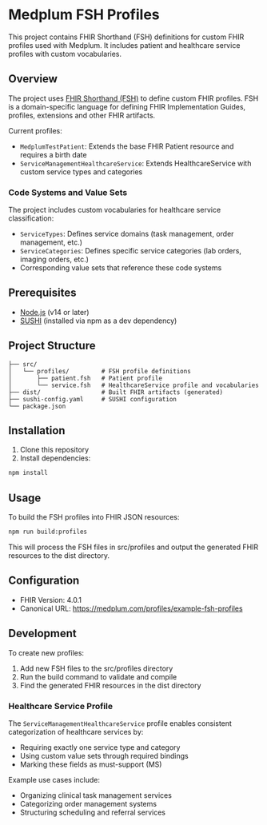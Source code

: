 # Medplum FSH Profiles

This project contains FHIR Shorthand (FSH) definitions for custom FHIR profiles used with Medplum. It includes patient and healthcare service profiles with custom vocabularies.

## Overview

The project uses [FHIR Shorthand (FSH)](https://build.fhir.org/ig/HL7/fhir-shorthand/) to define custom FHIR profiles. FSH is a domain-specific language for defining FHIR Implementation Guides, profiles, extensions and other FHIR artifacts.

Current profiles:
- `MedplumTestPatient`: Extends the base FHIR Patient resource and requires a birth date
- `ServiceManagementHealthcareService`: Extends HealthcareService with custom service types and categories

### Code Systems and Value Sets

The project includes custom vocabularies for healthcare service classification:

- `ServiceTypes`: Defines service domains (task management, order management, etc.)
- `ServiceCategories`: Defines specific service categories (lab orders, imaging orders, etc.)
- Corresponding value sets that reference these code systems

## Prerequisites

- [Node.js](https://nodejs.org/) (v14 or later)
- [SUSHI](https://fshschool.org/docs/sushi/) (installed via npm as a dev dependency)

## Project Structure

```text
├── src/
│   └── profiles/         # FSH profile definitions
│       ├── patient.fsh   # Patient profile
│       └── service.fsh   # HealthcareService profile and vocabularies
├── dist/                 # Built FHIR artifacts (generated)
├── sushi-config.yaml     # SUSHI configuration
└── package.json
```

## Installation

1. Clone this repository
2. Install dependencies:
```bash
npm install
```

## Usage

To build the FSH profiles into FHIR JSON resources:
```bash
npm run build:profiles
```

This will process the FSH files in src/profiles and output the generated FHIR resources to the dist directory.

## Configuration

- FHIR Version: 4.0.1
- Canonical URL: https://medplum.com/profiles/example-fsh-profiles

## Development

To create new profiles:
1. Add new FSH files to the src/profiles directory
2. Run the build command to validate and compile
3. Find the generated FHIR resources in the dist directory

### Healthcare Service Profile

The `ServiceManagementHealthcareService` profile enables consistent categorization of healthcare services by:
- Requiring exactly one service type and category
- Using custom value sets through required bindings
- Marking these fields as must-support (MS)

Example use cases include:
- Organizing clinical task management services
- Categorizing order management systems
- Structuring scheduling and referral services
